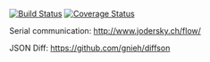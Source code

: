 [![Build Status](https://travis-ci.org/justgook/PrintersWorkshopServer.svg?branch=develop)](https://travis-ci.org/justgook/PrintersWorkshopServer) [![Coverage Status](https://coveralls.io/repos/github/justgook/PrintersWorkshopServer/badge.svg?branch=develop&bust=1)](https://coveralls.io/github/justgook/PrintersWorkshopServer?branch=develop)

Serial communication:
http://www.jodersky.ch/flow/

JSON Diff:
https://github.com/gnieh/diffson